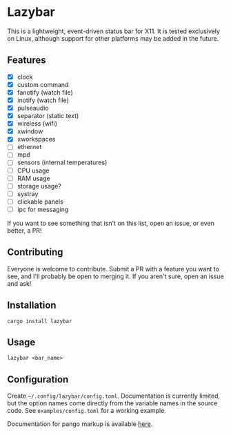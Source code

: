 # Lazybar
This is a lightweight, event-driven status bar for X11. It is tested exclusively on Linux, although support for other platforms may be added in the future.

## Features
- [x] clock
- [x] custom command
- [x] fanotify (watch file)
- [x] inotify (watch file)
- [x] pulseaudio
- [x] separator (static text)
- [x] wireless (wifi)
- [x] xwindow
- [x] xworkspaces
- [ ] ethernet
- [ ] mpd
- [ ] sensors (internal temperatures)
- [ ] CPU usage
- [ ] RAM usage
- [ ] storage usage?
- [ ] systray
- [ ] clickable panels
- [ ] ipc for messaging

If you want to see something that isn't on this list, open an issue, or even better, a PR!

## Contributing
Everyone is welcome to contribute. Submit a PR with a feature you want to see, and I'll probably be open to merging it. If you aren't sure, open an issue and ask!

## Installation
```cargo install lazybar```

## Usage
```lazybar <bar_name>```

## Configuration
Create `~/.config/lazybar/config.toml`. Documentation is currently limited, but the option names come directly from the variable names in the source code. See `examples/config.toml` for a working example.

Documentation for pango markup is available [here](https://docs.gtk.org/Pango/pango_markup.htmlhttps://docs.gtk.org/Pango/pango_markup.html).

